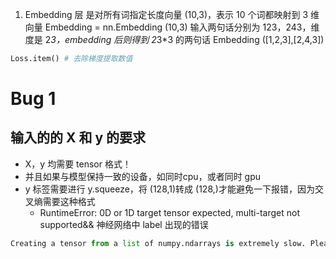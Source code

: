 1. Embedding 层
	是对所有词指定长度向量 (10,3)，表示 10 个词都映射到 3 维向量
	Embedding = nn.Embedding (10,3)
	输入两句话分别为 123，243，维度是 2*3，embedding 后则得到 2*3*3 的两句话
	Embedding ([1,2,3],[2,4,3])  
```python
Loss.item() # 去除梯度提取数值
```

# Bug 1
## 输入的的 X 和 y 的要求
- X，y 均需要 tensor 格式！
- 并且如果与模型保持一致的设备，如同时cpu，或者同时 gpu
- y 标签需要进行 y.squeeze，将 (128,1)转成 (128,)才能避免一下报错，因为交叉熵需要这种格式
	- RuntimeError: 0D or 1D target tensor expected, multi-target not supported&& 神经网络中 label 出现的错误


```python
Creating a tensor from a list of numpy.ndarrays is extremely slow. Please consider converting the list to a single numpy.ndarray with numpy.array() before converting to a tensor
```
